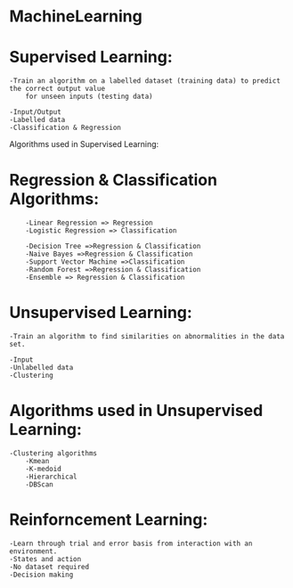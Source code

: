 # MachineLearning

Supervised Learning:
=====================
	-Train an algorithm on a labelled dataset (training data) to predict the correct output value
		for unseen inputs (testing data)
		
	-Input/Output
	-Labelled data
	-Classification & Regression
 
Algorithms used in Supervised Learning:


Regression & Classification Algorithms:
 ========================================
		-Linear Regression => Regression
		-Logistic Regression => Classification
		
		-Decision Tree =>Regression & Classification
		-Naive Bayes =>Regression & Classification
		-Support Vector Machine =>Classification
		-Random Forest =>Regression & Classification
		-Ensemble => Regression & Classification


 Unsupervised Learning:
=======================
	-Train an algorithm to find similarities on abnormalities in the data set.
	
	-Input
	-Unlabelled data
	-Clustering
 

Algorithms used in Unsupervised Learning:
 ==========================================
	-Clustering algorithms
		-Kmean
		-K-medoid
		-Hierarchical
		-DBScan
 

Reinforncement Learning:
 ==========================
	-Learn through trial and error basis from interaction with an environment.
	-States and action
	-No dataset required
	-Decision making

 
